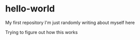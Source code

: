 # hello-world
My first repository
I'm just randomly writing about myself here

Trying to figure out how this works
